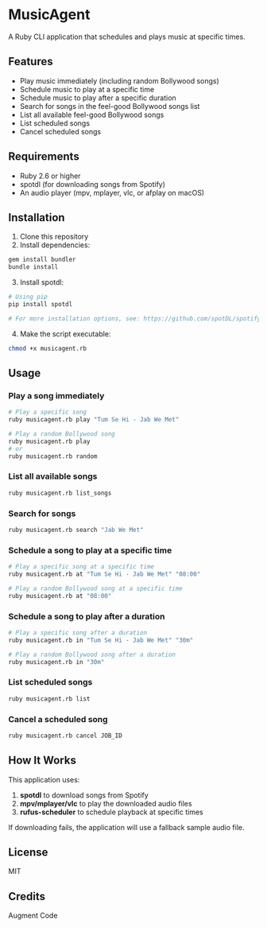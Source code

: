 # MusicAgent

A Ruby CLI application that schedules and plays music at specific times.

## Features

- Play music immediately (including random Bollywood songs)
- Schedule music to play at a specific time
- Schedule music to play after a specific duration
- Search for songs in the feel-good Bollywood songs list
- List all available feel-good Bollywood songs
- List scheduled songs
- Cancel scheduled songs

## Requirements

- Ruby 2.6 or higher
- spotdl (for downloading songs from Spotify)
- An audio player (mpv, mplayer, vlc, or afplay on macOS)

## Installation

1. Clone this repository
2. Install dependencies:

```bash
gem install bundler
bundle install
```

3. Install spotdl:

```bash
# Using pip
pip install spotdl

# For more installation options, see: https://github.com/spotDL/spotify-downloader
```

4. Make the script executable:

```bash
chmod +x musicagent.rb
```

## Usage

### Play a song immediately

```bash
# Play a specific song
ruby musicagent.rb play "Tum Se Hi - Jab We Met"

# Play a random Bollywood song
ruby musicagent.rb play
# or
ruby musicagent.rb random
```

### List all available songs

```bash
ruby musicagent.rb list_songs
```

### Search for songs

```bash
ruby musicagent.rb search "Jab We Met"
```

### Schedule a song to play at a specific time

```bash
# Play a specific song at a specific time
ruby musicagent.rb at "Tum Se Hi - Jab We Met" "08:00"

# Play a random Bollywood song at a specific time
ruby musicagent.rb at "08:00"
```

### Schedule a song to play after a duration

```bash
# Play a specific song after a duration
ruby musicagent.rb in "Tum Se Hi - Jab We Met" "30m"

# Play a random Bollywood song after a duration
ruby musicagent.rb in "30m"
```

### List scheduled songs

```bash
ruby musicagent.rb list
```

### Cancel a scheduled song

```bash
ruby musicagent.rb cancel JOB_ID
```

## How It Works

This application uses:

1. **spotdl** to download songs from Spotify
2. **mpv/mplayer/vlc** to play the downloaded audio files
3. **rufus-scheduler** to schedule playback at specific times

If downloading fails, the application will use a fallback sample audio file.

## License

MIT

## Credits
Augment Code
